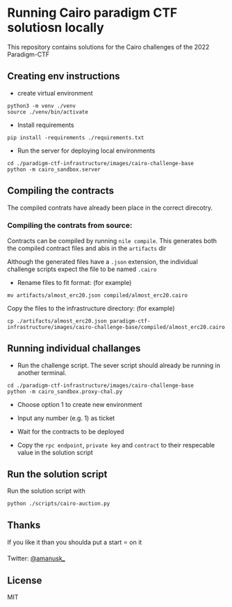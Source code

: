 # Running Cairo paradigm CTF solutiosn locally

This repository contains solutions for the Cairo challenges of the 2022 Paradigm-CTF

## Creating env instructions

- create virtual environment

```
python3 -m venv ./venv
source ./venv/bin/activate
```

- Install requirements

```
pip install -requirements ./requirements.txt
```

- Run the server for deploying local environments

```
cd ./paradigm-ctf-infrastructure/images/cairo-challenge-base
python -m cairo_sandbox.server
```

## Compiling the contracts

The compiled contrats have already been place in the correct direcotry.

### Compiling the contrats from source:

Contracts can be compiled by running `nile compile`. This generates both the compiled contract files and abis in the `artifacts` dir

Although the generated files have a `.json` extension, the individual challenge scripts expect the file to be named `.cairo`

- Rename files to fit format: (for example)

`mv artifacts/almost_erc20.json compiled/almost_erc20.cairo`

Copy the files to the infrastructure directory: (for example)

`cp ./artifacts/almost_erc20.json paradigm-ctf-infrastructure/images/cairo-challenge-base/compiled/almost_erc20.cairo`

## Running individual challanges

- Run the challenge script. The sever script should already be running in another terminal.

```
cd ./paradigm-ctf-infrastructure/images/cairo-challenge-base
python -m cairo_sandbox.proxy-chal.py
```

- Choose option 1 to create new environment
- Input any number (e.g. 1) as ticket

- Wait for the contracts to be deployed
- Copy the `rpc endpoint`, `private key` and `contract` to their respecable value in the solution script

## Run the solution script

Run the solution script with

```
python ./scripts/cairo-auction.py
```

## Thanks

If you like it than you shoulda put a start ⭐ on it

Twitter: [@amanusk\_](https://twitter.com/amanusk_)

## License

MIT
